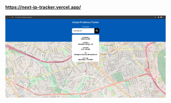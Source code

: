 #### https://next-ip-tracker.vercel.app/

![Site Preview Image](https://github.com/Novartus/next-ip-tracker/blob/main/next-ip-tracker.jpeg?raw=true)
